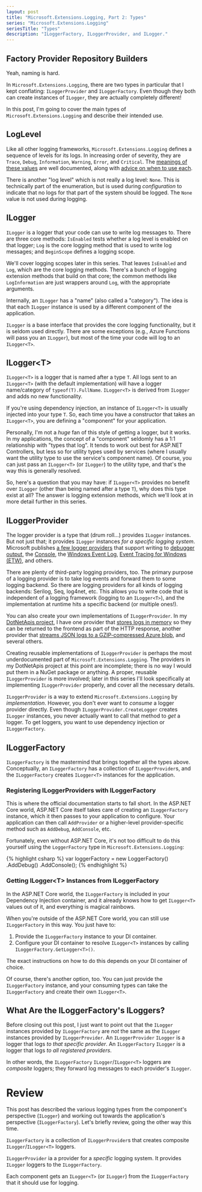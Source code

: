 ```yaml
---
layout: post
title: "Microsoft.Extensions.Logging, Part 2: Types"
series: "Microsoft.Extensions.Logging"
seriesTitle: "Types"
description: "ILoggerFactory, ILoggerProvider, and ILogger."
---
```


## Factory Provider Repository Builders

Yeah, naming is hard.

In `Microsoft.Extensions.Logging`, there are two types in particular that I kept conflating: `ILoggerProvider` and `ILoggerFactory`. Even though they both can create instances of `ILogger`, they are actually completely different!

In this post, I'm going to cover the main types of `Microsoft.Extensions.Logging` and describe their intended use.

## LogLevel

Like all other logging frameworks, `Microsoft.Extensions.Logging` defines a sequence of levels for its logs. In increasing order of severity, they are `Trace`, `Debug`, `Information`, `Warning`, `Error`, and `Critical`. The [meanings of these values](https://docs.microsoft.com/en-us/dotnet/api/microsoft.extensions.logging.loglevel) are well documented, along with [advice on when to use each](https://docs.microsoft.com/en-us/aspnet/core/fundamentals/logging/#log-level).

There is another "log level" which is not really a log level: `None`. This is technically part of the enumeration, but is used during *configuration* to indicate that no logs for that part of the system should be logged. The `None` value is not used during logging.

## ILogger

`ILogger` is a logger that your code can use to write log messages to. There are three core methods: `IsEnabled` tests whether a log level is enabled on that logger; `Log` is the core logging method that is used to write log messages; and `BeginScope` defines a logging scope.

We'll cover logging scopes later in this series. That leaves `IsEnabled` and `Log`, which are the core logging methods. There's a bunch of logging extension methods that build on that core; the common methods like `LogInformation` are just wrappers around `Log`, with the appropriate arguments.

Internally, an `ILogger` has a "name" (also called a "category"). The idea is that each `ILogger` instance is used by a different component of the application.

`ILogger` is a base interface that provides the core logging functionality, but it is seldom used directly. There are some exceptions (e.g., Azure Functions will pass you an `ILogger`), but most of the time your code will log to an `ILogger<T>`.

## ILogger&lt;T&gt;

`ILogger<T>` is a logger that is named after a type `T`. All logs sent to an `ILogger<T>` (with the default implementation) will have a logger name/category of `typeof(T).FullName`. `ILogger<T>` is derived from `ILogger` and adds no new functionality.

If you're using dependency injection, an instance of `ILogger<T>` is usually injected into your type `T`. So, each time you have a constructor that takes an `ILogger<T>`, you are defining a "component" for your application.

Personally, I'm not a *huge* fan of this style of getting a logger, but it works. In my applications, the concept of a "component" seldomly has a 1:1 relationship with "types that log". It tends to work out best for ASP.NET Controllers, but less so for utility types used by services (where I usually want the utility type to use the service's component name). Of course, you can just pass an `ILogger<T>` (or `ILogger`) to the utility type, and that's the way this is generally resolved.

So, here's a question that you may have: if `ILogger<T>` provides no benefit over `ILogger` (other than being named after a type `T`), why does this type exist at all? The answer is logging extension methods, which we'll look at in more detail further in this series.

## ILoggerProvider

The logger provider is a type that (drum roll...) provides `ILogger` instances. But not just that; it provides `ILogger` instances *for a specific logging system*. Microsoft publishes [a few logger providers](https://github.com/aspnet/Logging/tree/dev/src) that support writing to [debugger output](https://www.nuget.org/packages/Microsoft.Extensions.Logging.Debug/), the [Console](https://www.nuget.org/packages/Microsoft.Extensions.Logging.Console/), the [Windows Event Log](https://www.nuget.org/packages/Microsoft.Extensions.Logging.EventLog/), [Event Tracing for Windows (ETW)](https://www.nuget.org/packages/Microsoft.Extensions.Logging.EventSource/), and others.

There are plenty of third-party logging providers, too. The primary purpose of a logging provider is to take log events and forward them to some logging backend. So there are logging providers for all kinds of logging backends: Serilog, Seq, log4net, etc. This allows you to write code that is independent of a logging framework (logging to an `ILogger<T>`), and the implementation at runtime hits a specific backend (or multiple ones!).

You can also create your own implementations of `ILoggerProvider`. In my [DotNetApis project](https://github.com/StephenClearyApps/DotNetApis), I have one provider that [stores logs in memory](https://github.com/StephenClearyApps/DotNetApis/blob/796f146e3027a0c470717befe33457c3dfeab50c/service/DotNetApis.Common/InMemoryLoggerProvider.cs) so they can be returned to the frontend as part of the HTTP response, another provider that [streams JSON logs to a GZIP-compressed Azure blob](https://github.com/StephenClearyApps/DotNetApis/blob/796f146e3027a0c470717befe33457c3dfeab50c/service/DotNetApis.Common/JsonLoggerProvider.cs), and several others.

Creating reusable implementations of `ILoggerProvider` is perhaps the most underdocumented part of `Microsoft.Extensions.Logging`. The providers in my DotNetApis project at this point are incomplete; there is no way I would put them in a NuGet package or anything. A proper, reusable `ILoggerProvider` is more involved; later in this series I'll look specifically at implementing `ILoggerProvider` properly, and cover all the necessary details.

`ILoggerProvider` is a way to extend `Microsoft.Extensions.Logging` by *implementation*. However, you don't ever want to *consume* a logger provider directly. Even though `ILoggerProvider.CreateLogger` creates `ILogger` instances, you never actually want to call that method to *get* a logger. To get loggers, you want to use dependency injection or `ILoggerFactory`.

## ILoggerFactory

`ILoggerFactory` is the mastermind that brings together all the types above. Conceptually, an `ILoggerFactory` has a collection of `ILoggerProvider`s, and the `ILoggerFactory` creates `ILogger<T>` instances for the application.

### Registering ILoggerProviders with ILoggerFactory

This is where the official documentation starts to fall short. In the ASP.NET Core world, ASP.NET Core itself takes care of creating an `ILoggerFactory` instance, which it then passes to your application to configure. Your application can then call `AddProvider` or a higher-level provider-specific method such as `AddDebug`, `AddConsole`, etc.

Fortunately, even without ASP.NET Core, it's not too difficult to do this yourself using the `LoggerFactory` type in `Microsoft.Extensions.Logging`:

{% highlight csharp %}
var loggerFactory = new LoggerFactory()
    .AddDebug()
    .AddConsole();
{% endhighlight %}

### Getting ILogger&lt;T&gt; Instances from ILoggerFactory

In the ASP.NET Core world, the `ILoggerFactory` is included in your Dependency Injection container, and it already knows how to get `ILogger<T>` values out of it, and everything is magical rainbows.

When you're outside of the ASP.NET Core world, you can still use `ILoggerFactory` in this way. You just have to:

1. Provide the `ILoggerFactory` instance to your DI container.
2. Configure your DI container to resolve `ILogger<T>` instances by calling `ILoggerFactory.GetLogger<T>()`.

The exact instructions on how to do this depends on your DI container of choice.

Of course, there's another option, too. You can just provide the `ILoggerFactory` instance, and your consuming types can take the `ILoggerFactory` and create their own `ILogger<T>`.

## What Are the ILoggerFactory's ILoggers?

Before closing out this post, I just want to point out that the `ILogger` instances provided by `ILoggerFactory` are *not* the same as the `ILogger` instances provided by `ILoggerProvider`. An `ILoggerProvider` `ILogger` is a logger that logs *to that specific provider*. An `ILoggerFactory` `ILogger` is a logger that logs *to all registered providers*.

In other words, the `ILoggerFactory` `ILogger`/`ILogger<T>` loggers are *composite* loggers; they forward log messages to each provider's `ILogger`.

# Review

This post has described the various logging types from the component's perspective (`ILogger`) and working out towards the application's perspective (`ILoggerFactory`). Let's briefly review, going the other way this time.

`ILoggerFactory` is a collection of `ILoggerProvider`s that creates composite `ILogger`/`ILogger<T>` loggers.

`ILoggerProvider` ia a provider for a *specific* logging system. It provides `ILogger` loggers to the `ILoggerFactory`.

Each component gets an `ILogger<T>` (or `ILogger`) from the `ILoggerFactory` that it should use for logging.